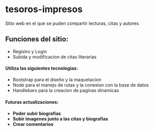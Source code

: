# tesoros-impresos

Sitio web en el que se puden compartir lecturas, citas y autores

<h2>Funciones del sitio:</h2>
<ul>
	<li>Registro y Login</li>
	<li>Subida y modificacion de citas literarias</li>
</ul>

<h4>Utiliza las siguientes tecnologias:</h4>
<ul>
	<li>Bootstrap para el diseño y la maquetacion</li>
	<li>Node para el manejo de rutas y la conexion con la base de datos</li>
	<li>Handlebars para la creacion de paginas dinamicas</li>
</ul>



<h4>Futuras actualizaciones:<h4>
<ul>
	<li>Poder subir biografias</li>
	<li>Subir imagenes junto a las citas y biografias</li>	
	<li>Crear comentarios </li>
</ul>